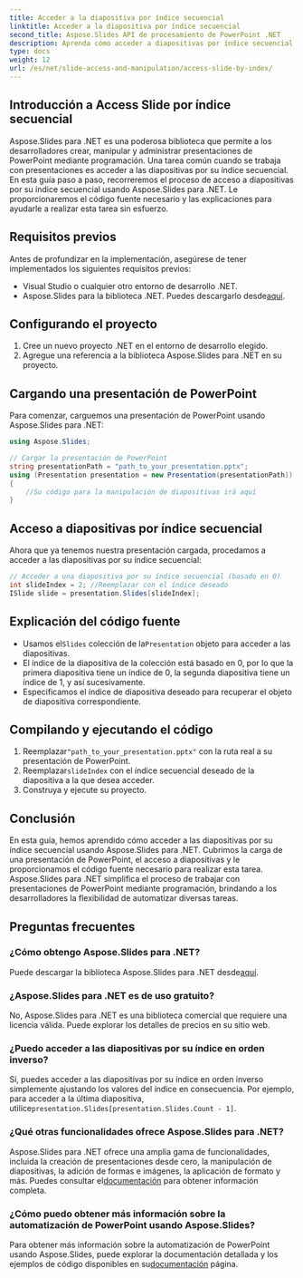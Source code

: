 ```yaml
---
title: Acceder a la diapositiva por índice secuencial
linktitle: Acceder a la diapositiva por índice secuencial
second_title: Aspose.Slides API de procesamiento de PowerPoint .NET
description: Aprenda cómo acceder a diapositivas por índice secuencial usando Aspose.Slides para .NET. Siga esta guía paso a paso con código fuente para navegar y manipular fácilmente presentaciones de PowerPoint.
type: docs
weight: 12
url: /es/net/slide-access-and-manipulation/access-slide-by-index/
---
```


## Introducción a Access Slide por índice secuencial

Aspose.Slides para .NET es una poderosa biblioteca que permite a los desarrolladores crear, manipular y administrar presentaciones de PowerPoint mediante programación. Una tarea común cuando se trabaja con presentaciones es acceder a las diapositivas por su índice secuencial. En esta guía paso a paso, recorreremos el proceso de acceso a diapositivas por su índice secuencial usando Aspose.Slides para .NET. Le proporcionaremos el código fuente necesario y las explicaciones para ayudarle a realizar esta tarea sin esfuerzo.

## Requisitos previos

Antes de profundizar en la implementación, asegúrese de tener implementados los siguientes requisitos previos:

- Visual Studio o cualquier otro entorno de desarrollo .NET.
-  Aspose.Slides para la biblioteca .NET. Puedes descargarlo desde[aquí](https://releases.aspose.com/slides/net/).

## Configurando el proyecto

1. Cree un nuevo proyecto .NET en el entorno de desarrollo elegido.
2. Agregue una referencia a la biblioteca Aspose.Slides para .NET en su proyecto.

## Cargando una presentación de PowerPoint

Para comenzar, carguemos una presentación de PowerPoint usando Aspose.Slides para .NET:

```csharp
using Aspose.Slides;

// Cargar la presentación de PowerPoint
string presentationPath = "path_to_your_presentation.pptx";
using (Presentation presentation = new Presentation(presentationPath))
{
    //Su código para la manipulación de diapositivas irá aquí
}
```

## Acceso a diapositivas por índice secuencial

Ahora que ya tenemos nuestra presentación cargada, procedamos a acceder a las diapositivas por su índice secuencial:

```csharp
// Acceder a una diapositiva por su índice secuencial (basado en 0)
int slideIndex = 2; //Reemplazar con el índice deseado
ISlide slide = presentation.Slides[slideIndex];
```

## Explicación del código fuente

-  Usamos el`Slides` colección de la`Presentation` objeto para acceder a las diapositivas.
- El índice de la diapositiva de la colección está basado en 0, por lo que la primera diapositiva tiene un índice de 0, la segunda diapositiva tiene un índice de 1, y así sucesivamente.
- Especificamos el índice de diapositiva deseado para recuperar el objeto de diapositiva correspondiente.

## Compilando y ejecutando el código

1.  Reemplazar`"path_to_your_presentation.pptx"` con la ruta real a su presentación de PowerPoint.
2.  Reemplazar`slideIndex` con el índice secuencial deseado de la diapositiva a la que desea acceder.
3. Construya y ejecute su proyecto.

## Conclusión

En esta guía, hemos aprendido cómo acceder a las diapositivas por su índice secuencial usando Aspose.Slides para .NET. Cubrimos la carga de una presentación de PowerPoint, el acceso a diapositivas y le proporcionamos el código fuente necesario para realizar esta tarea. Aspose.Slides para .NET simplifica el proceso de trabajar con presentaciones de PowerPoint mediante programación, brindando a los desarrolladores la flexibilidad de automatizar diversas tareas.

## Preguntas frecuentes

### ¿Cómo obtengo Aspose.Slides para .NET?

 Puede descargar la biblioteca Aspose.Slides para .NET desde[aquí](https://releases.aspose.com/slides/net/).

### ¿Aspose.Slides para .NET es de uso gratuito?

No, Aspose.Slides para .NET es una biblioteca comercial que requiere una licencia válida. Puede explorar los detalles de precios en su sitio web.

### ¿Puedo acceder a las diapositivas por su índice en orden inverso?

 Sí, puedes acceder a las diapositivas por su índice en orden inverso simplemente ajustando los valores del índice en consecuencia. Por ejemplo, para acceder a la última diapositiva, utilice`presentation.Slides[presentation.Slides.Count - 1]`.

### ¿Qué otras funcionalidades ofrece Aspose.Slides para .NET?

Aspose.Slides para .NET ofrece una amplia gama de funcionalidades, incluida la creación de presentaciones desde cero, la manipulación de diapositivas, la adición de formas e imágenes, la aplicación de formato y más. Puedes consultar el[documentación](https://reference.aspose.com/slides/net/) para obtener información completa.

### ¿Cómo puedo obtener más información sobre la automatización de PowerPoint usando Aspose.Slides?

 Para obtener más información sobre la automatización de PowerPoint usando Aspose.Slides, puede explorar la documentación detallada y los ejemplos de código disponibles en su[documentación](https://reference.aspose.com/slides/net/) página.